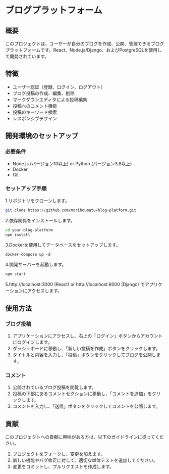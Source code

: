 # ブログプラットフォーム
## 概要
このプロジェクトは、ユーザーが自分のブログを作成、公開、管理できるブログプラットフォームです。React、Node.js/Django、およびPostgreSQLを使用して開発されています。
## 特徴
+ ユーザー認証（登録、ログイン、ログアウト）
+ ブログ投稿の作成、編集、削除
+ マークダウンエディタによる投稿編集
+ 投稿へのコメント機能
+ 投稿のキーワード検索
+ レスポンシブデザイン
## 開発環境のセットアップ
### 必要条件
+ Node.js (バージョン10以上) or Python (バージョン3.8以上)
+ Docker
+ Git
### セットアップ手順
1.リポジトリをクローンします。
```bash
git clone https://github.com/morihoumatu/blog-platform.git
```
2.依存関係をインストールします。
```bash
cd your-blog-platform
npm install
```
3.Dockerを使用してデータベースをセットアップします。
```
docker-compose up -d
```
4.開発サーバーを起動します。
```bash
npm start
```
5.http://localhost:3000 (React) or http://localhost:8000 (Django) でアプリケーションにアクセスします。

## 使用方法
### ブログ投稿
1. アプリケーションにアクセスし、右上の「ログイン」ボタンからアカウントにログインします。
2. ダッシュボードに移動し、「新しい投稿を作成」ボタンをクリックします。
3. タイトルと内容を入力し、「投稿」ボタンをクリックしてブログを公開します。

### コメント
1. 公開されているブログ投稿を閲覧します。
2. 投稿の下部にあるコメントセクションに移動し、「コメントを追加」をクリックします。
3. コメントを入力し、「送信」ボタンをクリックしてコメントを公開します。

## 貢献
このプロジェクトへの貢献に興味がある方は、以下のガイドラインに従ってください。
1. プロジェクトをフォークし、変更を加えます。
2. 新しい機能やバグ修正に対して、適切な単体テストを追加してください。
3. 変更をコミットし、プルリクエストを作成します。


